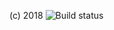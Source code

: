 (c) 2018
![Build status](https://codebuild.eu-west-2.amazonaws.com/badges?uuid=eyJlbmNyeXB0ZWREYXRhIjoiczdJTDZjL3VtOWpGRUlPTC9wU0dRQWVhZU40MTRlUW1oZmorNWljMlJYbElIWEVZN1R6TU9ubkgzeEVRZUp1dkJQWlpzWUlnUzg2Vmd0Qkg3ald6Wk1vPSIsIml2UGFyYW1ldGVyU3BlYyI6IkY2d2wyQXZLKytZTGlpN04iLCJtYXRlcmlhbFNldFNlcmlhbCI6MX0%3D&branch=master)

